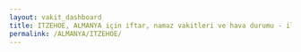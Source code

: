 ```yaml
---
layout: vakit_dashboard
title: ITZEHOE, ALMANYA için iftar, namaz vakitleri ve hava durumu - ilçe/eyalet seç
permalink: /ALMANYA/ITZEHOE/
---
```


<script type="text/javascript">
  var GLOBAL_COUNTRY = 'ALMANYA';
  var GLOBAL_CITY = 'ITZEHOE';
  var GLOBAL_STATE = '';
  var lat = 72;
  var lon = 21;
</script>
